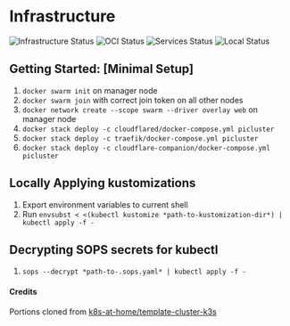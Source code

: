 # Infrastructure
![Infrastructure Status](https://healthchecks.thepi.cloud/badge/e465366a-14f0-4ef1-b81a-6abc40/dqiPLs8L-2/Infrastructure.svg) ![OCI Status](https://healthchecks.thepi.cloud/badge/e465366a-14f0-4ef1-b81a-6abc40/Pr9vresC-2/OCI.svg) ![Services Status](https://healthchecks.thepi.cloud/badge/e465366a-14f0-4ef1-b81a-6abc40/M9e2xSEP-2/Services.svg) ![Local Status](https://healthchecks.thepi.cloud/badge/e465366a-14f0-4ef1-b81a-6abc40/3iKjcFGj-2/Local.svg)

## Getting Started: [Minimal Setup]
1. `docker swarm init` on manager node
2. `docker swarm join` with correct join token on all other nodes
3. `docker network create --scope swarm --driver overlay web` on manager node
4. `docker stack deploy -c cloudflared/docker-compose.yml picluster`
5. `docker stack deploy -c traefik/docker-compose.yml picluster`
6. `docker stack deploy -c cloudflare-companion/docker-compose.yml picluster`

## Locally Applying kustomizations
1. Export environment variables to current shell
2. Run `envsubst < <(kubectl kustomize *path-to-kustomization-dir*) | kubectl apply -f -`

## Decrypting SOPS secrets for kubectl
1. `sops --decrypt *path-to-.sops.yaml* | kubectl apply -f -`

#### Credits
Portions cloned from [k8s-at-home/template-cluster-k3s](https://github.com/k8s-at-home/template-cluster-k3s)
